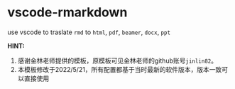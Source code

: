 # vscode-rmarkdown
use vscode to traslate `rmd` to `html`, `pdf`, `beamer`, `docx`, `ppt`

**HINT:**<br>
1. 感谢金林老师提供的模板，原模板可见金林老师的github账号`jinlin82`。
2. 本模板修改于2022/5/21，所有配置都基于当时最新的软件版本，版本一致可以直接使用
